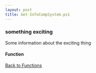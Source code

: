 ```yaml
---
layout: post
title: Get-InfoCompSystem.ps1
---
```


### something exciting

Some information about the exciting thing

#### Function

<script src="https://gist-it.appspot.com/github.com/BanterBoy/scripts-blog/blob/master/PowerShell/functions/information/Get-InfoCompSystem.ps1"></script>

<a href="/menu/_pages/functions.html">Back to Functions</a>
